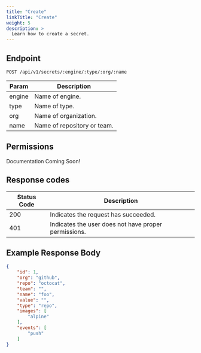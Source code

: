 ```yaml
---
title: "Create"
linkTitle: "Create"
weight: 5
description: >
  Learn how to create a secret.
---
```


## Endpoint

```
POST /api/v1/secrets/:engine/:type/:org/:name
```

| Param | Description |
|---|---|
| engine | Name of engine. |
| type | Name of type. |
| org | Name of organization. |
| name | Name of repository or team. |

## Permissions

Documentation Coming Soon!

## Response codes

| Status Code | Description |
|---|---|
| 200 | Indicates the request has succeeded. |
| 401 | Indicates the user does not have proper permissions. |

## Example Response Body

```json
{
	"id": 1,
	"org": "github",
	"repo": "octocat",
	"team": "",
	"name": "foo",
	"value": "",
	"type": "repo",
	"images": [
		"alpine"
	],
	"events": [
		"push"
	]
}
```
